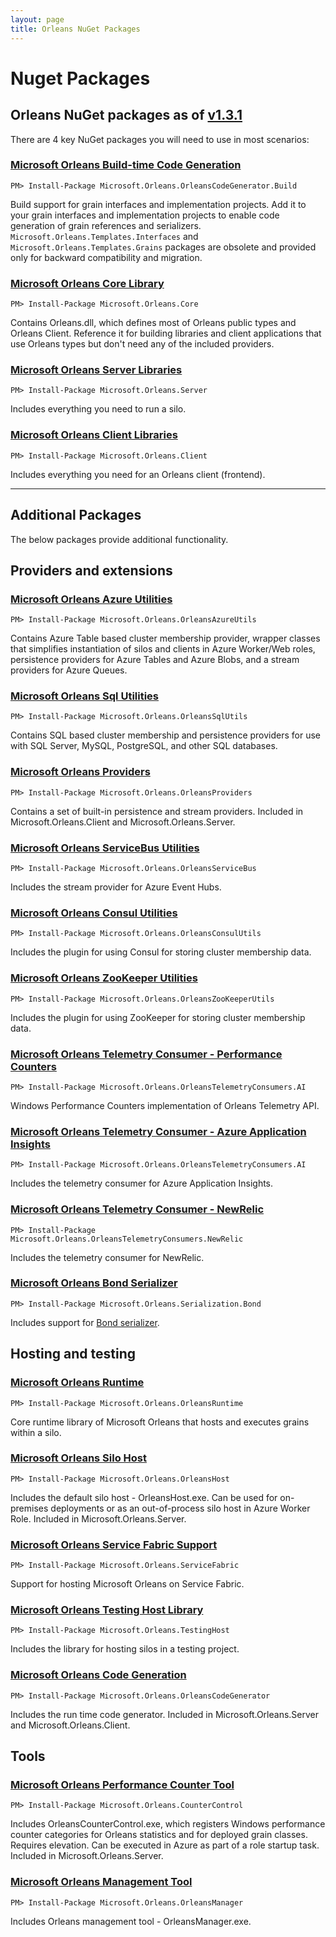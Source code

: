 ```yaml
---
layout: page
title: Orleans NuGet Packages
---
```


# Nuget Packages

## Orleans NuGet packages as of [v1.3.1](https://github.com/dotnet/orleans/releases/tag/v1.2.0)

There are 4 key NuGet packages you will need to use in most scenarios:

### [Microsoft Orleans Build-time Code Generation](http://www.nuget.org/packages/Microsoft.Orleans.OrleansCodeGenerator.Build/)

```
PM> Install-Package Microsoft.Orleans.OrleansCodeGenerator.Build
```

Build support for grain interfaces and implementation projects. Add it to your grain interfaces and implementation projects to enable code generation of grain references and serializers. `Microsoft.Orleans.Templates.Interfaces` and `Microsoft.Orleans.Templates.Grains` packages are obsolete and provided only for backward compatibility and migration.

### [Microsoft Orleans Core Library](http://www.nuget.org/packages/Microsoft.Orleans.Core/)

```
PM> Install-Package Microsoft.Orleans.Core
```

Contains Orleans.dll, which defines most of Orleans public types and Orleans Client. Reference it for building libraries and client applications that use Orleans types but don't need any of the included providers.

### [Microsoft Orleans Server Libraries](http://www.nuget.org/packages/Microsoft.Orleans.Server/)

```
PM> Install-Package Microsoft.Orleans.Server
```

Includes everything you need to run a silo.


### [Microsoft Orleans Client Libraries](http://www.nuget.org/packages/Microsoft.Orleans.Client/)

```
PM> Install-Package Microsoft.Orleans.Client
```

Includes everything you need for an Orleans client (frontend).

---

## Additional Packages

The below packages provide additional functionality.

## Providers and extensions

### [Microsoft Orleans Azure Utilities](http://www.nuget.org/packages/Microsoft.Orleans.OrleansAzureUtils/)

```
PM> Install-Package Microsoft.Orleans.OrleansAzureUtils
```
Contains Azure Table based cluster membership provider, wrapper classes that simplifies instantiation of silos and clients in Azure Worker/Web roles, persistence providers for Azure Tables and Azure Blobs, and a stream providers for Azure Queues.


### [Microsoft Orleans Sql Utilities](https://www.nuget.org/packages/Microsoft.Orleans.OrleansSqlUtils/)

```
PM> Install-Package Microsoft.Orleans.OrleansSqlUtils 
```
Contains SQL based cluster membership and persistence providers for use with SQL Server, MySQL, PostgreSQL, and other SQL databases.


### [Microsoft Orleans Providers](http://www.nuget.org/packages/Microsoft.Orleans.OrleansProviders/)

```
PM> Install-Package Microsoft.Orleans.OrleansProviders
```
Contains a set of built-in persistence and stream providers. Included in Microsoft.Orleans.Client and Microsoft.Orleans.Server.

### [Microsoft Orleans ServiceBus Utilities](http://www.nuget.org/packages/Microsoft.Orleans.OrleansServiceBus/)

```
PM> Install-Package Microsoft.Orleans.OrleansServiceBus
```
Includes the stream provider for Azure Event Hubs.

### [Microsoft Orleans Consul Utilities](http://www.nuget.org/packages/Microsoft.Orleans.OrleansConsulUtils/)

```
PM> Install-Package Microsoft.Orleans.OrleansConsulUtils
```
Includes the plugin for using Consul for storing cluster membership data.

### [Microsoft Orleans ZooKeeper Utilities](http://www.nuget.org/packages/Microsoft.Orleans.OrleansZooKeeperUtils/)

```
PM> Install-Package Microsoft.Orleans.OrleansZooKeeperUtils
```
Includes the plugin for using ZooKeeper for storing cluster membership data.

### [Microsoft Orleans Telemetry Consumer - Performance Counters](https://www.nuget.org/packages/Microsoft.Orleans.OrleansTelemetryConsumers.Counters/)

```
PM> Install-Package Microsoft.Orleans.OrleansTelemetryConsumers.AI
```
Windows Performance Counters implementation of Orleans Telemetry API.

### [Microsoft Orleans Telemetry Consumer - Azure Application Insights](http://www.nuget.org/packages/Microsoft.Orleans.OrleansTelemetryConsumers.AI/)

```
PM> Install-Package Microsoft.Orleans.OrleansTelemetryConsumers.AI
```
Includes the telemetry consumer for Azure Application Insights.

### [Microsoft Orleans Telemetry Consumer - NewRelic](http://www.nuget.org/packages/Microsoft.Orleans.OrleansTelemetryConsumers.NewRelic/)

```
PM> Install-Package Microsoft.Orleans.OrleansTelemetryConsumers.NewRelic
```
Includes the telemetry consumer for NewRelic.

### [Microsoft Orleans Bond Serializer](http://www.nuget.org/packages/Microsoft.Orleans.Serialization.Bond/)

```
PM> Install-Package Microsoft.Orleans.Serialization.Bond
```
Includes support for [Bond serializer](https://github.com/microsoft/bond).

## Hosting and testing

### [Microsoft Orleans Runtime ](https://www.nuget.org/packages/Microsoft.Orleans.OrleansRuntime/)

```
PM> Install-Package Microsoft.Orleans.OrleansRuntime 
```
Core runtime library of Microsoft Orleans that hosts and executes grains within a silo.

### [Microsoft Orleans Silo Host](http://www.nuget.org/packages/Microsoft.Orleans.OrleansHost/)

```
PM> Install-Package Microsoft.Orleans.OrleansHost
```
Includes the default silo host - OrleansHost.exe. Can be used for on-premises deployments or as an out-of-process silo host in Azure Worker Role. Included in Microsoft.Orleans.Server.

### [Microsoft Orleans Service Fabric Support](https://www.nuget.org/packages/Microsoft.Orleans.ServiceFabric/)

```
PM> Install-Package Microsoft.Orleans.ServiceFabric 
```
Support for hosting Microsoft Orleans on Service Fabric.

### [Microsoft Orleans Testing Host Library](http://www.nuget.org/packages/Microsoft.Orleans.TestingHost/)

```
PM> Install-Package Microsoft.Orleans.TestingHost
```
Includes the library for hosting silos in a testing project.

### [Microsoft Orleans Code Generation](http://www.nuget.org/packages/Microsoft.Orleans.OrleansCodeGenerator/)

```
PM> Install-Package Microsoft.Orleans.OrleansCodeGenerator
```
Includes the run time code generator. Included in Microsoft.Orleans.Server and Microsoft.Orleans.Client.

## Tools

### [Microsoft Orleans Performance Counter Tool](http://www.nuget.org/packages/Microsoft.Orleans.CounterControl/)

```
PM> Install-Package Microsoft.Orleans.CounterControl
```
Includes OrleansCounterControl.exe, which registers Windows performance counter categories for Orleans statistics and for deployed grain classes. Requires elevation. Can be executed in Azure as part of a role startup task. Included in Microsoft.Orleans.Server.

### [Microsoft Orleans Management Tool](http://www.nuget.org/packages/Microsoft.Orleans.OrleansManager/)

```
PM> Install-Package Microsoft.Orleans.OrleansManager
```
Includes Orleans management tool - OrleansManager.exe.

